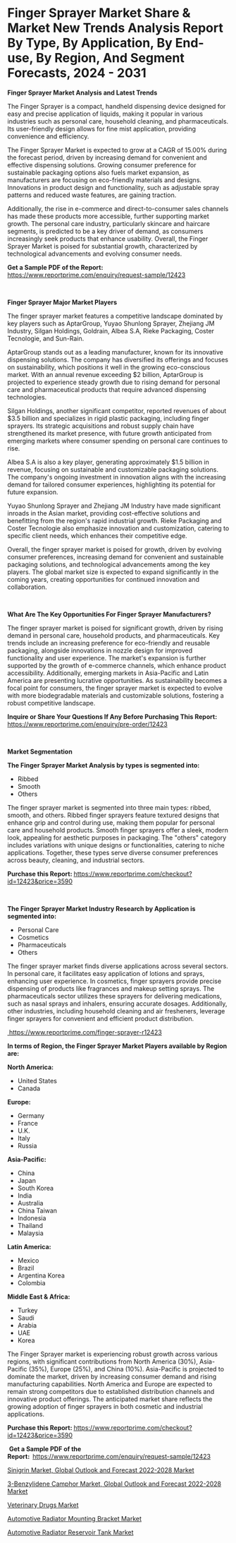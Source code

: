 <p><h1>Finger Sprayer Market Share & Market New Trends Analysis Report By Type, By Application, By End-use, By Region, And Segment Forecasts, 2024 - 2031</h1></p><p><strong>Finger Sprayer Market Analysis and Latest Trends</strong></p>
<p><p>The Finger Sprayer is a compact, handheld dispensing device designed for easy and precise application of liquids, making it popular in various industries such as personal care, household cleaning, and pharmaceuticals. Its user-friendly design allows for fine mist application, providing convenience and efficiency.</p><p>The Finger Sprayer Market is expected to grow at a CAGR of 15.00% during the forecast period, driven by increasing demand for convenient and effective dispensing solutions. Growing consumer preference for sustainable packaging options also fuels market expansion, as manufacturers are focusing on eco-friendly materials and designs. Innovations in product design and functionality, such as adjustable spray patterns and reduced waste features, are gaining traction.</p><p>Additionally, the rise in e-commerce and direct-to-consumer sales channels has made these products more accessible, further supporting market growth. The personal care industry, particularly skincare and haircare segments, is predicted to be a key driver of demand, as consumers increasingly seek products that enhance usability. Overall, the Finger Sprayer Market is poised for substantial growth, characterized by technological advancements and evolving consumer needs.</p></p>
<p><strong>Get a Sample PDF of the Report:&nbsp;</strong> <a href="https://www.reportprime.com/enquiry/request-sample/12423">https://www.reportprime.com/enquiry/request-sample/12423</a></p>
<p>&nbsp;</p>
<p><strong>Finger Sprayer Major Market Players</strong></p>
<p><p>The finger sprayer market features a competitive landscape dominated by key players such as AptarGroup, Yuyao Shunlong Sprayer, Zhejiang JM Industry, Silgan Holdings, Goldrain, Albea S.A, Rieke Packaging, Coster Tecnologie, and Sun-Rain. </p><p>AptarGroup stands out as a leading manufacturer, known for its innovative dispensing solutions. The company has diversified its offerings and focuses on sustainability, which positions it well in the growing eco-conscious market. With an annual revenue exceeding $2 billion, AptarGroup is projected to experience steady growth due to rising demand for personal care and pharmaceutical products that require advanced dispensing technologies.</p><p>Silgan Holdings, another significant competitor, reported revenues of about $3.5 billion and specializes in rigid plastic packaging, including finger sprayers. Its strategic acquisitions and robust supply chain have strengthened its market presence, with future growth anticipated from emerging markets where consumer spending on personal care continues to rise.</p><p>Albea S.A is also a key player, generating approximately $1.5 billion in revenue, focusing on sustainable and customizable packaging solutions. The company's ongoing investment in innovation aligns with the increasing demand for tailored consumer experiences, highlighting its potential for future expansion.</p><p>Yuyao Shunlong Sprayer and Zhejiang JM Industry have made significant inroads in the Asian market, providing cost-effective solutions and benefitting from the region's rapid industrial growth. Rieke Packaging and Coster Tecnologie also emphasize innovation and customization, catering to specific client needs, which enhances their competitive edge.</p><p>Overall, the finger sprayer market is poised for growth, driven by evolving consumer preferences, increasing demand for convenient and sustainable packaging solutions, and technological advancements among the key players. The global market size is expected to expand significantly in the coming years, creating opportunities for continued innovation and collaboration.</p></p>
<p>&nbsp;</p>
<p><strong>What Are The Key Opportunities For Finger Sprayer Manufacturers?</strong></p>
<p><p>The finger sprayer market is poised for significant growth, driven by rising demand in personal care, household products, and pharmaceuticals. Key trends include an increasing preference for eco-friendly and reusable packaging, alongside innovations in nozzle design for improved functionality and user experience. The market's expansion is further supported by the growth of e-commerce channels, which enhance product accessibility. Additionally, emerging markets in Asia-Pacific and Latin America are presenting lucrative opportunities. As sustainability becomes a focal point for consumers, the finger sprayer market is expected to evolve with more biodegradable materials and customizable solutions, fostering a robust competitive landscape.</p></p>
<p><strong>Inquire or Share Your Questions If Any Before Purchasing This Report:</strong> <a href="https://www.reportprime.com/enquiry/pre-order/12423">https://www.reportprime.com/enquiry/pre-order/12423</a></p>
<p>&nbsp;</p>
<p><strong>Market Segmentation</strong></p>
<p><strong>The Finger Sprayer Market Analysis by types is segmented into:</strong></p>
<p><ul><li>Ribbed</li><li>Smooth</li><li>Others</li></ul></p>
<p><p>The finger sprayer market is segmented into three main types: ribbed, smooth, and others. Ribbed finger sprayers feature textured designs that enhance grip and control during use, making them popular for personal care and household products. Smooth finger sprayers offer a sleek, modern look, appealing for aesthetic purposes in packaging. The "others" category includes variations with unique designs or functionalities, catering to niche applications. Together, these types serve diverse consumer preferences across beauty, cleaning, and industrial sectors.</p></p>
<p><strong>Purchase this Report:&nbsp;</strong><a href="https://www.reportprime.com/checkout?id=12423&price=3590">https://www.reportprime.com/checkout?id=12423&price=3590</a></p>
<p>&nbsp;</p>
<p><strong>The Finger Sprayer Market Industry Research by Application is segmented into:</strong></p>
<p><ul><li>Personal Care</li><li>Cosmetics</li><li>Pharmaceuticals</li><li>Others</li></ul></p>
<p><p>The finger sprayer market finds diverse applications across several sectors. In personal care, it facilitates easy application of lotions and sprays, enhancing user experience. In cosmetics, finger sprayers provide precise dispensing of products like fragrances and makeup setting sprays. The pharmaceuticals sector utilizes these sprayers for delivering medications, such as nasal sprays and inhalers, ensuring accurate dosages. Additionally, other industries, including household cleaning and air fresheners, leverage finger sprayers for convenient and efficient product distribution.</p></p>
<p><a href="https://www.reportprime.com/finger-sprayer-r12423">&nbsp;https://www.reportprime.com/finger-sprayer-r12423</a></p>
<p><strong>In terms of Region, the Finger Sprayer Market Players available by Region are:</strong></p>
<p>
    <p> <strong> North America: </strong>
        <ul>
            <li>United States</li>
            <li>Canada</li>
        </ul>
        </p> 
    <p> <strong> Europe: </strong>
        <ul>
            <li>Germany</li>
            <li>France</li>
            <li>U.K.</li>
            <li>Italy</li>
            <li>Russia</li>
        </ul>
        </p> 
    <p> <strong> Asia-Pacific: </strong>
        <ul>
            <li>China</li>
            <li>Japan</li>
            <li>South Korea</li>
            <li>India</li>
            <li>Australia</li>
            <li>China Taiwan</li>
            <li>Indonesia</li>
            <li>Thailand</li>
            <li>Malaysia</li>
        </ul>
        </p> 
    <p> <strong> Latin America: </strong>
        <ul>
            <li>Mexico</li>
            <li>Brazil</li>
            <li>Argentina Korea</li>
            <li>Colombia</li>
        </ul>
        </p> 
    <p> <strong> Middle East & Africa: </strong>
        <ul>
            <li>Turkey</li>
            <li>Saudi</li>
            <li>Arabia</li>
            <li>UAE</li>
            <li>Korea</li>
        </ul>
    </p>
    </p>
<p><p>The Finger Sprayer market is experiencing robust growth across various regions, with significant contributions from North America (30%), Asia-Pacific (35%), Europe (25%), and China (10%). Asia-Pacific is projected to dominate the market, driven by increasing consumer demand and rising manufacturing capabilities. North America and Europe are expected to remain strong competitors due to established distribution channels and innovative product offerings. The anticipated market share reflects the growing adoption of finger sprayers in both cosmetic and industrial applications.</p></p>
<p><strong>Purchase this Report: </strong><a href="https://www.reportprime.com/checkout?id=12423&price=3590">https://www.reportprime.com/checkout?id=12423&price=3590</a></p>
<p>&nbsp;<strong>Get a Sample PDF of the Report:&nbsp;&nbsp;</strong><a href="https://www.reportprime.com/enquiry/request-sample/12423">https://www.reportprime.com/enquiry/request-sample/12423</a></p>
<p><strong></strong></p>
<p><p><a href="https://www.linkedin.com/pulse/exploring-sinigrin-market-global-outlook-forecast-2022-2028-awylf?trackingId=ETF2a48MRNmZN3yStIIvbg%3D%3D">Sinigrin Market, Global Outlook and Forecast 2022-2028 Market</a></p><p><a href="https://www.linkedin.com/pulse/3-benzylidene-camphor-market-global-outlook-forecast-2022-2028-rdv1f?trackingId=Kw1LWwpeSoWKRzTHMnRREQ%3D%3D">3-Benzylidene Camphor Market, Global Outlook and Forecast 2022-2028 Market</a></p><p><a href="https://medium.com/@valroy852472024/global-veterinary-drugs-market-opportunities-and-market-challenges-2024-2031-13969a0e99ad">Veterinary Drugs Market</a></p><p><a href="https://issuu.com/reportprime-2/docs/automotive-radiator-mounting-bracke_a588f1a8ff7f7f">Automotive Radiator Mounting Bracket Market</a></p><p><a href="https://issuu.com/reportprime-2/docs/automotive-radiator-reservoir-tank-_88d060f4991a03">Automotive Radiator Reservoir Tank Market</a></p></p>